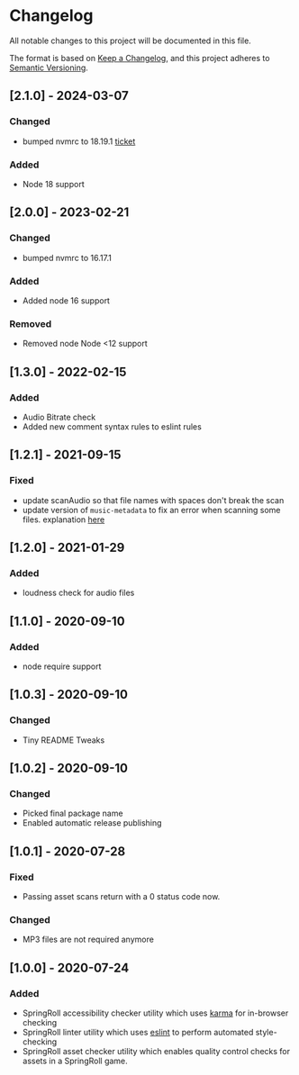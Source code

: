 # Changelog
All notable changes to this project will be documented in this file.

The format is based on [Keep a Changelog](https://keepachangelog.com/en/1.0.0/),
and this project adheres to [Semantic Versioning](https://semver.org/spec/v2.0.0.html).

## [2.1.0] - 2024-03-07

### Changed

- bumped nvmrc to 18.19.1 [ticket](https://www.pivotaltracker.com/story/show/186235180)

### Added

- Node 18 support


## [2.0.0] - 2023-02-21

### Changed

- bumped nvmrc to 16.17.1

### Added

- Added node 16 support

### Removed

 - Removed node Node <12 support 

 ## [1.3.0] - 2022-02-15

### Added

- Audio Bitrate check
- Added new comment syntax rules to eslint rules

## [1.2.1] - 2021-09-15

### Fixed

- update scanAudio so that file names with spaces don't break the scan
- update version of `music-metadata` to fix an error when scanning some files. explanation [here](https://github.com/Borewit/music-metadata/issues/856)


## [1.2.0] - 2021-01-29

### Added

- loudness check for audio files

## [1.1.0] - 2020-09-10
### Added

- node require support

## [1.0.3] - 2020-09-10

### Changed

- Tiny README Tweaks

## [1.0.2] - 2020-09-10

### Changed

- Picked final package name
- Enabled automatic release publishing

## [1.0.1] - 2020-07-28

### Fixed

- Passing asset scans return with a 0 status code now.

### Changed

- MP3 files are not required anymore

## [1.0.0] - 2020-07-24

### Added

- SpringRoll accessibility checker utility which uses [karma](https://karma-runner.github.io/4.0/index.html)
  for in-browser checking
- SpringRoll linter utility which uses [eslint](https://eslint.org/) to perform automated style-checking
- SpringRoll asset checker utility which enables quality control checks for assets in a SpringRoll game.
